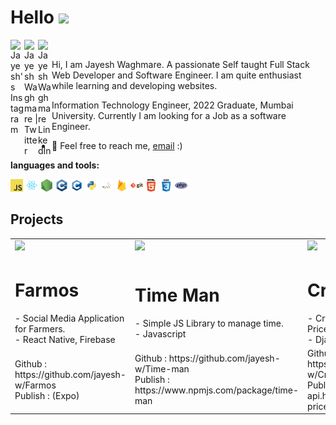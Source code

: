 # Hello   <img src="https://media.giphy.com/media/hvRJCLFzcasrR4ia7z/giphy.gif" width="25px">

<a href="https://www.instagram.com/jayyesh_w/">
  <img align="left" alt="Jayesh's Instagram" width="22px" src="https://raw.githubusercontent.com/hussainweb/hussainweb/main/icons/instagram.png" />
</a>

<a href="https://twitter.com/jayy_bandukkk">
  <img align="left" alt="Jayesh Waghmare | Twitter" width="22px" src="https://raw.githubusercontent.com/peterthehan/peterthehan/master/assets/twitter.svg" />
</a>
<a href="https://www.linkedin.com/in/jayesh-w/">
  <img align="left" alt="Jayesh Waghmare LinkedIn" width="22px" src="https://raw.githubusercontent.com/peterthehan/peterthehan/master/assets/linkedin.svg" />
</a>

<br/>

Hi, I am Jayesh Waghmare. A passionate Self taught Full Stack Web Developer and Software Engineer. I am quite enthusiast while learning and developing websites. 

Information Technology Engineer, 2022 Graduate, Mumbai University. Currently I am looking for a Job as a software Engineer.

- 💼 Feel free to reach me, [email](mailto:jayesh.waghmare30@gmail.com) :)

**languages and tools:** 

<code><img height="20" src="https://raw.githubusercontent.com/github/explore/80688e429a7d4ef2fca1e82350fe8e3517d3494d/topics/javascript/javascript.png"></code>
<code><img height="20" src="https://raw.githubusercontent.com/github/explore/80688e429a7d4ef2fca1e82350fe8e3517d3494d/topics/react/react.png"></code>
<code><img height="20" src="https://raw.githubusercontent.com/github/explore/80688e429a7d4ef2fca1e82350fe8e3517d3494d/topics/nodejs/nodejs.png"></code>
<code><img height="20" src="https://raw.githubusercontent.com/github/explore/80688e429a7d4ef2fca1e82350fe8e3517d3494d/topics/cpp/cpp.png"></code>
<code><img height="20" src="https://raw.githubusercontent.com/github/explore/80688e429a7d4ef2fca1e82350fe8e3517d3494d/topics/c/c.png"></code>
<code><img height="20" src="https://raw.githubusercontent.com/github/explore/80688e429a7d4ef2fca1e82350fe8e3517d3494d/topics/python/python.png"></code>
<code><img height="20" src="https://raw.githubusercontent.com/github/explore/80688e429a7d4ef2fca1e82350fe8e3517d3494d/topics/mysql/mysql.png"></code>
<code><img height="20" src="https://raw.githubusercontent.com/github/explore/80688e429a7d4ef2fca1e82350fe8e3517d3494d/topics/firebase/firebase.png"></code>
<code><img height="20" src="https://raw.githubusercontent.com/github/explore/80688e429a7d4ef2fca1e82350fe8e3517d3494d/topics/git/git.png"></code>
<code><img height="20" src="https://raw.githubusercontent.com/github/explore/80688e429a7d4ef2fca1e82350fe8e3517d3494d/topics/html/html.png"></code>
<code><img height="20" src="https://raw.githubusercontent.com/github/explore/80688e429a7d4ef2fca1e82350fe8e3517d3494d/topics/css/css.png"></code>
<code><img height="20" src="https://raw.githubusercontent.com/github/explore/80688e429a7d4ef2fca1e82350fe8e3517d3494d/topics/php/php.png"></code>

## Projects

<table>
  <tr>
    <td><img src="https://picsum.photos/300/200"></td>
    <td><img src="https://picsum.photos/300/200"></td>
    <td><img src="https://picsum.photos/300/200"></td>
  </tr>
  <tr>
    <td> <h1> Farmos </h1> - Social Media Application for Farmers.<br />- React Native, Firebase </td>
    <td> <h1> Time Man </h1> - Simple JS Library to manage time.<br />- Javascript </td>
    <td> <h1> Crop Prices </h1> - Crop Price Prediction, Daily Prices API for Farmos.<br />- Django </td>
  </tr>
 
  <tr>
    <td>Github : https://github.com/jayesh-w/Farmos <br /> Publish : (Expo) </td>
    <td>Github : https://github.com/jayesh-w/Time-man <br />Publish : https://www.npmjs.com/package/time-man </td>
    <td>Github : https://github.com/jayesh-w/CropPrices <br /> Publish : https://farmos-api.herokuapp.com/api/crop-price </td>
  </tr>
</table>

